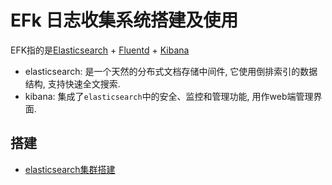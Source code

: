 # EFk 日志收集系统搭建及使用

EFK指的是[Elasticsearch](https://www.elastic.co/guide/en/elasticsearch/reference/current/index.html) + 
[Fluentd]() + [Kibana]()
- elasticsearch: 是一个天然的分布式文档存储中间件, 它使用倒排索引的数据结构, 支持快速全文搜索.
- kibana: 集成了`elasticsearch`中的安全、监控和管理功能, 用作web端管理界面.

## 搭建
- [elasticsearch集群搭建](elasticsearch.md)